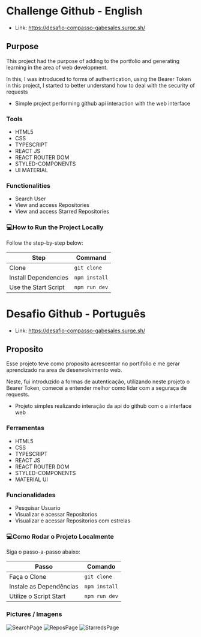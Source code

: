 # Challenge Github - English

- Link: https://desafio-compasso-gabesales.surge.sh/


## Purpose
This project had the purpose of adding to the portfolio and generating learning in the area of ​​web development.

 In this, I was introduced to forms of authentication, using the Bearer Token in this project, I started to better understand how to deal with the security of requests

- Simple project performing github api interaction with the web interface

### Tools

- HTML5
- CSS
- TYPESCRIPT
- REACT JS
- REACT ROUTER DOM
- STYLED-COMPONENTS
- UI MATERIAL

### Functionalities

- Search User
- View and access Repositories
- View and access Starred Repositories

### 💻How to Run the Project Locally

Follow the step-by-step below:

| Step | Command |
| ------------------------- | ------------------ |
| Clone | `git clone` |
| Install Dependencies | `npm install` |
| Use the Start Script | `npm run dev` |

#

# Desafio Github - Português

- Link: https://desafio-compasso-gabesales.surge.sh/

## Proposito
Esse projeto teve como proposito acrescentar no portifolio e me gerar aprendizado na area de desenvolvimento web.

 Neste, fui introduzido a formas de autenticação, utilizando neste projeto o Bearer Token, comecei a entender melhor como lidar com a seguraça de requests.

- Projeto simples realizando interação da api do github com o a interface web 

### Ferramentas

- HTML5
- CSS
- TYPESCRIPT
- REACT JS
- REACT ROUTER DOM
- STYLED-COMPONENTS
- MATERIAL UI

### Funcionalidades

- Pesquisar Usuario
- Visualizar e acessar Repositorios
- Visualizar e acessar Repositorios com estrelas

### 💻Como Rodar o Projeto Localmente

Siga o passo-a-passo abaixo:

| Passo                     | Comando            |
| ------------------------- | ------------------ |
| Faça o Clone              | `git clone`        |
| Instale as Dependências   | `npm install`      |
| Utilize o Script Start    | `npm run dev`      |

 ### Pictures / Imagens
 
![SearchPage](https://user-images.githubusercontent.com/102243306/212503018-e89ac30d-c1d3-41ba-9c65-839a487cf875.png)
![ReposPage](https://user-images.githubusercontent.com/102243306/212503020-8a5379d4-2ba7-4f7d-86cb-128a763a29e2.png)
![StarredsPage](https://user-images.githubusercontent.com/102243306/212503026-bcb4d029-5c80-4064-b5e5-dc5668f884d3.png)



